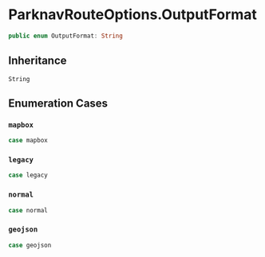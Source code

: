 # ParknavRouteOptions.OutputFormat

``` swift
public enum OutputFormat: String 
```

## Inheritance

`String`

## Enumeration Cases

### `mapbox`

``` swift
case mapbox
```

### `legacy`

``` swift
case legacy
```

### `normal`

``` swift
case normal
```

### `geojson`

``` swift
case geojson
```
